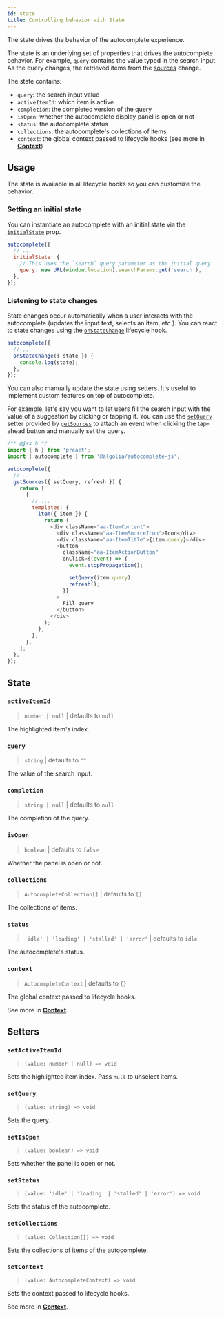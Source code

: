 ```yaml
---
id: state
title: Controlling behavior with State
---
```


The state drives the behavior of the autocomplete experience.

The state is an underlying set of properties that drives the autocomplete behavior. For example, `query` contains the value typed in the search input. As the query changes, the retrieved items from the [sources](/docs/sources) change.

The state contains:

- `query`: the search input value
- `activeItemId`: which item is active
- `completion`: the completed version of the query
- `isOpen`: whether the autocomplete display panel is open or not
- `status`: the autocomplete status
- `collections`: the autocomplete's collections of items
- `context`: the global context passed to lifecycle hooks (see more in [**Context**](/docs/context))

## Usage

The state is available in all lifecycle hooks so you can customize the behavior.

### Setting an initial state

You can instantiate an autocomplete with an initial state via the [`initialState`](/docs/autocomplete-js/#initialstate) prop.

```js
autocomplete({
  // ...
  initialState: {
    // This uses the `search` query parameter as the initial query
    query: new URL(window.location).searchParams.get('search'),
  },
});
```

### Listening to state changes

State changes occur automatically when a user interacts with the autocomplete (updates the input text, selects an item, etc.). You can react to state changes using the [`onStateChange`](createAutocomplete#onstatechange) lifecycle hook.

```js
autocomplete({
  // ...
  onStateChange({ state }) {
    console.log(state);
  },
});
```

You can also manually update the state using setters. It's useful to implement custom features on top of autocomplete.

For example, let's say you want to let users fill the search input with the value of a suggestion by clicking or tapping it. You can use the [`setQuery`](state#setquery) setter provided by [`getSources`](sources#getsources) to attach an event when clicking the tap-ahead button and manually set the query.

```js
/** @jsx h */
import { h } from 'preact';
import { autocomplete } from '@algolia/autocomplete-js';

autocomplete({
  // ...
  getSources({ setQuery, refresh }) {
    return [
      {
        // ...
        templates: {
          item({ item }) {
            return (
              <div className="aa-ItemContent">
                <div className="aa-ItemSourceIcon">Icon</div>
                <div className="aa-ItemTitle">{item.query}</div>
                <button
                  className="aa-ItemActionButton"
                  onClick={(event) => {
                    event.stopPropagation();

                    setQuery(item.query);
                    refresh();
                  }}
                >
                  Fill query
                </button>
              </div>
            );
          },
        },
      },
    ];
  },
});
```

## State

### `activeItemId`

> `number | null` | defaults to `null`

The highlighted item's index.

### `query`

> `string` | defaults to `""`

The value of the search input.

### `completion`

> `string | null` | defaults to `null`

The completion of the query.

### `isOpen`

> `boolean` | defaults to `false`

Whether the panel is open or not.

### `collections`

> `AutocompleteCollection[]` | defaults to `[]`

The collections of items.

### `status`

> `'idle' | 'loading' | 'stalled' | 'error'` | defaults to `idle`

The autocomplete's status.

### `context`

> `AutocompleteContext` | defaults to `{}`

The global context passed to lifecycle hooks.

See more in [**Context**](context).

## Setters

### `setActiveItemId`

> `(value: number | null) => void`

Sets the highlighted item index. Pass `null` to unselect items.

### `setQuery`

> `(value: string) => void`

Sets the query.

### `setIsOpen`

> `(value: boolean) => void`

Sets whether the panel is open or not.

### `setStatus`

> `(value: 'idle' | 'loading' | 'stalled' | 'error') => void`

Sets the status of the autocomplete.

### `setCollections`

> `(value: Collection[]) => void`

Sets the collections of items of the autocomplete.

### `setContext`

> `(value: AutocompleteContext) => void`

Sets the context passed to lifecycle hooks.

See more in [**Context**](context).
